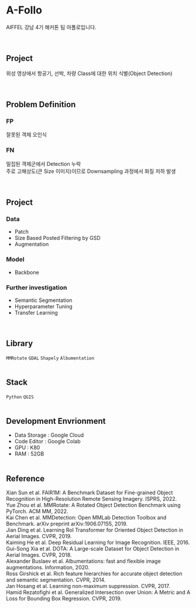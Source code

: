 # A-Follo
AIFFEL 강남 4기 해커톤 팀 아폴로입니다.
<br/><br/><br/>

## Project
위성 영상에서 항공기, 선박, 차량 Class에 대한 위치 식별(Object Detection)
<br/><br/><br/>

## Problem Definition

### FP
잘못된 객체 오인식

### FN
밀집된 객체군에서 Detection 누락
<br/>주로 고해상도(큰 Size 이미지)이므로 Downsampling 과정에서 화질 저하 발생
<br/><br/><br/>

## Project

### Data
* Patch
* Size Based Posted Filtering by GSD
* Augmentation

### Model
* Backbone

### Further investigation
* Semantic Segmentation
* Hyperparameter Tuning
* Transfer Learning
<br/><br/><br/>

## Library
`MMRotate` `GDAL` `Shapely` `Albumentation`
<br/><br/>

## Stack
`Python` `QGIS`
<br/><br/>

## Development Envrionment
* Data Storage : Google Cloud
* Code Editor : Google Colab
* GPU : K80
* RAM : 52GB
<br/><br/>

## Reference
Xian Sun et al. FAIR1M: A Benchmark Dataset for Fine-grained Object Recognition in High-Resolution Remote Sensing Imagery. ISPRS, 2022.
<br/>Yue Zhou et al. MMRotate: A Rotated Object Detection Benchmark using PyTorch. ACM MM, 2022.
<br/>Kai Chen et al. MMDetection: Open MMLab Detection Toolbox and Benchmark. arXiv preprint arXiv:1906.07155, 2019.
<br/>Jian Ding et al. Learning RoI Transformer for Oriented Object Detection in Aerial Images. CVPR, 2019.
<br/>Kaiming He et al. Deep Residual Learning for Image Recognition. IEEE, 2016.
<br/>Gui-Song Xia et al. DOTA: A Large-scale Dataset for Object Detection in Aerial Images. CVPR, 2018.
<br/>Alexander Buslaev et al. Albumentations: fast and flexible image augmentations. Information, 2020.
<br/>Ross Girshick et al. Rich feature hierarchies for accurate object detection and semantic segmentation. CVPR, 2014.
<br/>Jan Hosang et al. Learning non-maximum suppression. CVPR, 2017.
<br/>Hamid Rezatofighi et al. Generalized Intersection over Union: A Metric and A Loss for Bounding Box Regression. CVPR, 2019.
<br/><br/><br/>
